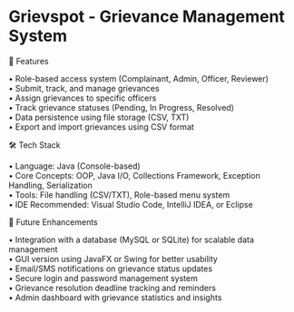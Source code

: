 # Grievspot - Grievance Management System
🚀 Features 

•	Role-based access system (Complainant, Admin, Officer, Reviewer)  
•	Submit, track, and manage grievances  
•	Assign grievances to specific officers  
•	Track grievance statuses (Pending, In Progress, Resolved)  
•	Data persistence using file storage (CSV, TXT)  
•	Export and import grievances using CSV format  


🛠️ Tech Stack

•	Language: Java (Console-based)  
•	Core Concepts: OOP, Java I/O, Collections Framework, Exception Handling, Serialization  
•	Tools: File handling (CSV/TXT), Role-based menu system  
•	IDE Recommended: Visual Studio Code, IntelliJ IDEA, or Eclipse  


🧩 Future Enhancements

•	 Integration with a database (MySQL or SQLite) for scalable data management  
•	GUI version using JavaFX or Swing for better usability  
•	Email/SMS notifications on grievance status updates  
•	Secure login and password management system  
•	Grievance resolution deadline tracking and reminders  
•	Admin dashboard with grievance statistics and insights  

